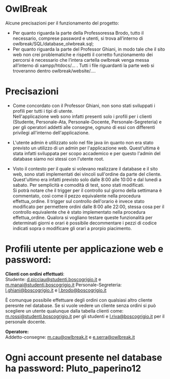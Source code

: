 # OwlBreak
Alcune precisazioni per il funzionamento del progetto:  
* Per quanto riguarda la parte della Professoressa Brodo, tutto il necessario, comprese password e utenti, si trova all’interno di owlbreak/SQL/database_olwbreak.sql;  
* Per quanto riguarda la parte del Professor Ghiani, in modo tale che il sito web non crei problematiche e rispetti il corretto funzionamento dei percorsi è necessario che l’intera cartella owlbreak venga messa all’interno di xampp/htdocs/… .
Tutti i file riguardanti la parte web si troveranno dentro owlbreak/website/….

# Precisazioni
* Come concordato con il Professor Ghiani, non sono stati sviluppati i profili per tutti i tipi di utente.  
  Nell'applicazione web sono infatti presenti solo i profili per i clienti (Studente, Personale-Ata, Personale-Docente, Personale-Segreteria) e per gli operatori addetti alle consegne, ognuno di essi con differenti privilegi all'interno dell'applicazione.

* L'utente admin è utilizzato solo nel file java iin quanto non era stato previsto un utilizzo di un admin per l'applicazione web. 
  Quest'ultima è stata infatti sviluppata per scopo accademico e per questo l'admin del database siamo noi stessi con l'utente root.

* Visto il contesto per il quale si volevano realizzare il database e il sito web, sono stati implementati dei vincoli sull'ordine da parte del cliente.  
  Quest'ultimo era infatti previsto solo dalle 8:00 alle 10:00 e dal lunedì a sabato. Per semplicità e comodità di test, sono stati modificati.  
  Si potrà notare che il trigger per il controllo sul giorno della settimana è commentato, così come il pezzo equivalente nella procedura effettua_ordine.
  Il trigger sul controllo dell'orario è invece stato modificato per permettere ordini dalle 8:00 alle 22:00, stessa cosa per il controllo equivalente che è stato implementato nella procedura effettua_ordine. 
  Qualora si vogliano testare queste funzionalità per determinati giorni e orari è possibile decommentare i pezzi di codice indicati sopra o modificare gli orari a prorpio piacimento. 
  
# Profili utente per applicazione web e password:
**Clienti con ordini effettuati**:  
Studente: d.picciau@studenti.boscogrigio.it e m.manai@studenti.boscogrigio.it
Personale-Segreteria: l.ghiani@boscogrigio.it e l.brodo@boscogrigio.it  

È comunque possibile effettuare degli ordini con qualsiasi altro cliente peresnte nel database.
Se si vuole vedere un cliente senza ordini si può scegliere un utente qualunque dalla tabella clienti come:   
m.rossi@studenti.boscogrigio.it per gli studenti e l.riva@boscogrigio.it per il personale docente.

**Operatore:**   
Addetto-consegne: m.cau@owlbreak.it e e.serra@owlbreak.it
  
# Ogni account presente nel database ha password: Pluto_paperino12

